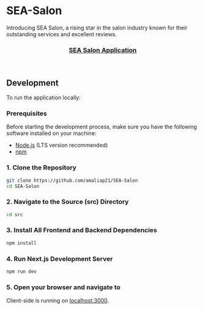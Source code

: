 # SEA-Salon

Introducing SEA Salon, a rising star in the salon industry known for their outstanding services and excellent reviews.

<p align="center">
  <a href="https://sea-salon-tau.vercel.app/">
    <h3 align="center">SEA Salon Application</h3>
  </a>
</p>

<br/>

## Development

To run the application locally:

### Prerequisites

Before starting the development process, make sure you have the following software installed on your machine:

- [Node.js](https://nodejs.org/) (LTS version recommended)
- [npm](https://www.npmjs.com/)

### 1. Clone the Repository

```bash
git clone https://github.com/amaliap21/SEA-Salon
cd SEA-Salon
```

### 2. Navigate to the Source (src) Directory

```bash
cd src
```

### 3. Install All Frontend and Backend Dependencies

```bash
npm install
```

### 4. Run Next.js Development Server

```bash
npm run dev
```

### 5. Open your browser and navigate to

Client-side is running on [localhost:3000](http://localhost:3000).